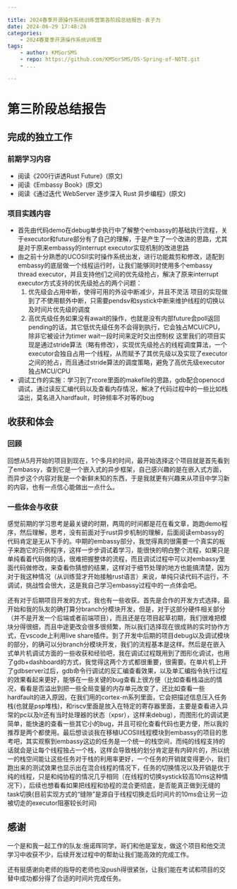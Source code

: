 ```yaml
---

title: 2024春季开源操作系统训练营第各阶段总结报告-袁子为
date: 2024-06-29 17:48:28
categories:
    - 2024春夏季开源操作系统训练营
tags:
    - author: KMSorSMS
    - repo: https://github.com/KMSorSMS/OS-Spring-of-NOTE.git
    - ...

---
```

# 第三阶段总结报告

## 完成的独立工作

### 前期学习内容

- 阅读《200行讲透Rust Future》(原文)
- 阅读《Embassy Book》(原文)
- 阅读《通过迭代 WebServer 逐步深入 Rust 异步编程》(原文)

### 项目实践内容

- 首先由代码demo在debug单步执行中了解整个embassy的基础执行流程，关于executor和future部分有了自己的理解，于是产生了一个改进的思路，尤其是对于原来embassy的interrupt executor实现机制的改进思路
- 由之前十分熟悉的UCOSII实时操作系统出发，进行功能裁剪和修改，适配到embassy的底层做一个线程运行时，让我们能够同时使用多个embassy thread executor，并且支持他们之间的优先级抢占，解决了原来interrupt executor方式支持的优先级抢占的两个问题：
    1. 优先级会占用中断，使得可用的外设中断减少，并且不灵活
    项目的实现做到了不使用额外中断，只需要pendsv和systick中断来维护线程的切换以及时间片优先级的调度
    2. 高优先级任务如果没有await的操作，也就是没有内部future会poll返回pending的话，其它低优先级任务不会得到执行，它会独占MCU/CPU，除非它被设计为timer wait一段时间来定时交出控制权
    这里我们的项目实现是通过stride算法（略有修改），实现优先级抢占的线程调度算法，一个executor会独自占用一个线程，从而赋予了其优先级以及实现了executor之间的抢占，而且通过stride算法的调度策略，避免了高优先级executor独占MCU/CPU
- 调试工作的实施：学习到了rcore里面的makefile的思路，gdb配合openocd调试，通过读反汇编代码以及查看内存情况，解决了代码过程中的一些比如栈溢出，莫名进入hardfault，时钟频率不对等的bug

## 收获和体会

### 回顾

回想从5月开始的项目到现在，1个多月的时间，最开始选择这个项目就是首先看到了embassy，查到它是一个嵌入式的异步框架，自己感兴趣的是在嵌入式方面，而异步这个内容对我是一个新鲜未知的东西，于是我就更有兴趣来从项目中学习新的内容，也有一点信心能做出一点什么。

### 一些体会与收获

感觉前期的学习思考是最关键的时期，两周的时间都是花在看文章，跑跑demo程序，然后理解，思考，没有前面对于rust异步机制的理解，后面阅读embassy的代码肯定是无从下手的。中期的embassy部分，我觉得真的很需要一个真实的板子来跑它的示例程序，这样一步步调试着学习，能很快的明白整个流程，如果只是单纯看着代码做的话，很难把握整体的流程，而且调试过程中可以对embassy里面代码做修改，来查看你猜想的结果，这样对于细节处理的地方也能搞清楚，因为对于我这种情况（从训练营才开始接触rust语言）来说，单纯只读代码不运行，不调试，挑战性会很大，这是我自己学习embassy过程中的一点体会吧。

还有对于后期项目开发的方式，我也有一些收获。首先是合作的开发方式选择，最开始和我的队友的确打算分branch分模块开发，但是，对于这部分硬件相关部分（并不是开发一个后端或者前端项目），而且还是在项目起草初期，我们很难把模块分得很细，而且中途更改会很多很频繁，所以我们选择现在很成熟的实时协作方式，在vscode上利用live share插件。到了开发中后期的项目debug以及调试模块的部分，的确可以分branch分模块开发，我们的流程基本是这样。然后是在嵌入式单片机调试方面的一些收获和经验吧，我在调试过程既用到了图形化调试，也用了gdb+dashboard的方式，我觉得这两个方式都很重要，很需要。在单片机上开了gdbserver过后，gdb命令行调试的反汇编查看效果，以及单汇编指令执行过程的效果看起来更好，能够在一些关键的bug查看上很方便（比如查看栈溢出的情况，看看是否溢出到把一些全局变量的内存单元改变了，还比如查看一些hardfault的进入原因，在我们用的cortex-m系列里面，它会把描述信息压入任务栈(也就是psp堆栈)，和riscv里面是放入在特定的寄存器里面，主要是查看进入异常的pc以及lr还有当时处理器的状态（xpsr），这样来debug），而图形化的调试更简单，能快速的查看一些其它小的bug，并且可视化查看代码也更方便，所以我的推荐是两个都使用。最后想谈谈我在移植UCOSII线程模块到embassy的项目的思考吧，其实观察到embassy这边的任务是一个统一的栈空间，而纯的线程支持的话就会是让每个线程独占一个栈，这样会导致栈的划分肯定是有内碎片的，所以统一的栈空间能让这些任务对于栈的利用率更好，一个任务的开销就变得更小，我们跑出来的测试效果也显示出在混合线程的情况下，任务的切换情况以及开销是优于纯的线程，只是和纯协程的情况几乎相同（在线程的切换systick较高10ms这种情况下），后续也想看看如果把线程和协程的混合更彻底，是否能真正做到无缝的task切换(目前实现方式的“缝隙”是源自于线程切换走后时间片的10ms会让另一边被切走的executor阻塞较长时间)

## 感谢

一个是和我一起工作的队友:施诺晖同学，哥们和他是室友，做这个项目和他交流学习中收获不少，后续开发过程中的帮助让我们能高效的完成工作。

还有挺感谢向老师的指导的老师也没push得很紧张，让我们能在考试和项目的交替中成功都分得了合适的时间片完成任务。